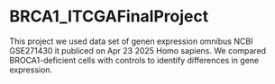 # BRCA1_ITCGAFinalProject
This project we used data set of genen expression omnibus NCBI GSE271430 it publiced on Apr 23 2025 Homo sapiens.
We compared BROCA1-deficient cells with controls to identify differences in gene expression.
